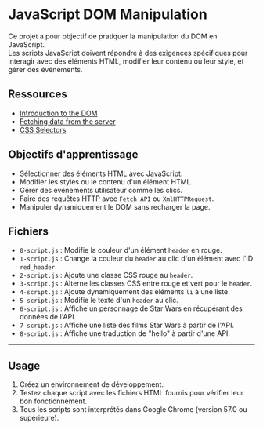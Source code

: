 # JavaScript DOM Manipulation

Ce projet a pour objectif de pratiquer la manipulation du DOM en JavaScript.  
Les scripts JavaScript doivent répondre à des exigences spécifiques pour interagir avec des éléments HTML, modifier leur contenu ou leur style, et gérer des événements.  

## Ressources
- [Introduction to the DOM](https://developer.mozilla.org/en-US/docs/Web/API/Document_Object_Model/Introduction)
- [Fetching data from the server](https://developer.mozilla.org/en-US/docs/Web/API/Fetch_API)
- [CSS Selectors](https://developer.mozilla.org/en-US/docs/Web/CSS/CSS_Selectors)

## Objectifs d'apprentissage
- Sélectionner des éléments HTML avec JavaScript.
- Modifier les styles ou le contenu d'un élément HTML.
- Gérer des événements utilisateur comme les clics.
- Faire des requêtes HTTP avec `Fetch API` ou `XmlHTTPRequest`.
- Manipuler dynamiquement le DOM sans recharger la page.

## Fichiers
- `0-script.js` : Modifie la couleur d'un élément `header` en rouge.
- `1-script.js` : Change la couleur du `header` au clic d'un élément avec l'ID `red_header`.
- `2-script.js` : Ajoute une classe CSS rouge au `header`.
- `3-script.js` : Alterne les classes CSS entre rouge et vert pour le `header`.
- `4-script.js` : Ajoute dynamiquement des éléments `li` à une liste.
- `5-script.js` : Modifie le texte d'un `header` au clic.
- `6-script.js` : Affiche un personnage de Star Wars en récupérant des données de l'API.
- `7-script.js` : Affiche une liste des films Star Wars à partir de l'API.
- `8-script.js` : Affiche une traduction de "hello" à partir d'une API.

---

## Usage
1. Créez un environnement de développement.
2. Testez chaque script avec les fichiers HTML fournis pour vérifier leur bon fonctionnement.
3. Tous les scripts sont interprétés dans Google Chrome (version 57.0 ou supérieure).
